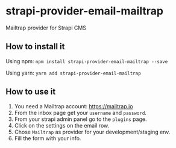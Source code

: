# strapi-provider-email-mailtrap

Mailtrap provider for Strapi CMS

## How to install it

Using npm: `npm install strapi-provider-email-mailtrap --save`

Using yarn: `yarn add strapi-provider-email-mailtrap`

## How to use it

1. You need a Mailtrap account: https://mailtrap.io
2. From the inbox page get your `username` and `password`.
3. From your strapi admin panel go to the `plugins` page.
4. Click on the settings on the email row.
5. Chose `Mailtrap` as provider for your development/staging env.
6. Fill the form with your info.